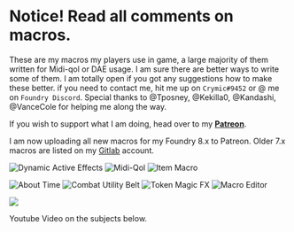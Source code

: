 # Notice! Read all comments on macros.

These are my macros my players use in game, a large majority of them written for Midi-qol or DAE usage. I am sure there are better ways to write some of them. I am totally open if you got any suggestions how to make these better. if you need to contact me, hit me up on `Crymic#9452` or @ me on `Foundry Discord`. Special thanks to @Tposney, @Kekilla0, @Kandashi, @VanceCole for helping me along the way.

If you wish to support what I am doing, head over to my **[Patreon](https://www.patreon.com/crymic)**.

I am now uploading all new macros for my Foundry 8.x to Patreon. Older 7.x macros are listed on my [Gitlab](https://gitlab.com/crymic/foundry-vtt-macros) account.

![Dynamic Active Effects](https://img.shields.io/badge/Dynamic%20Active%20Effects-Required-red)
![Midi-Qol](https://img.shields.io/badge/Midi--Qol-Required-red)
![Item Macro](https://img.shields.io/badge/Item%20Macro-Recommended-lightgreen)

![About Time](https://img.shields.io/badge/About%20Time-Optional-lightgrey)
![Combat Utility Belt](https://img.shields.io/badge/Combat%20Utility%20Belt-Optional-lightgrey)
![Token Magic FX](https://img.shields.io/badge/Token%20Magic%20FX-Optional-lightgrey)
![Macro Editor](https://img.shields.io/badge/Macro%20Editor-Recommended-lightgreen)

[![](http://img.youtube.com/vi/nJbtWL83CKk/0.jpg)](http://www.youtube.com/watch?v=nJbtWL83CKk "Quick Macro Guide")
<div>Youtube Video on the subjects below.</div>

